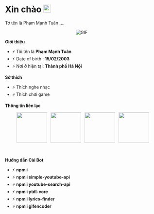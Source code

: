 <h1> Xin chào <img src="https://i.pinimg.com/originals/4c/4f/68/4c4f684de3f549ed136e608f21ff4154.gif" width="25"></h1> 
Tớ tên là Phạm Mạnh Tuân ._.


<p align="center">
</p>

<p align="center">
</p>
<p align="center">
    <img align="center" alt="GIF" src="https://i.redd.it/hzaufj70z0v21.gif" />
</p> 

**Giới thiệu**

- ⚡ Tôi tên là **Phạm Mạnh Tuân**
- ⚡ Date of birth : **15/02/2003**
- ⚡ Nơi ở hiện tại:  **Thành phố Hà Nội**

**Sở thích**

- ⚡ Thích nghe nhạc 
- ⚡ Thích chơi game

**Thông tin liên lạc**
<p align="center">
&nbsp; <a href="https://www.instagram.com/_ins.hahax" target="_blank" rel="noopener noreferrer"><img src="https://img.icons8.com/plasticine/100/000000/instagram-new.png" width="100" /></a>    
&nbsp; <a href="https://github.com/hellomon23" target="_blank" rel="noopener noreferrer"><img src="https://img.icons8.com/plasticine/100/000000/github.png" width="100" /></a>
&nbsp; <a href="https://www.facebook.com/by.hahax" target="_blank" rel="noopener noreferrer"><img src="https://img.icons8.com/plasticine/100/000000/facebook.png"  width="100" /></a>
&nbsp; <a href="mailto:tuanpham150223@gmail.com" target="_blank" rel="noopener noreferrer"><img src="https://img.icons8.com/plasticine/100/000000/gmail.png"  width="100" /></a>
</p>
<br>

**Hướng dẫn Cài Bot**

- ⚡ **npm i**
- ⚡ **npm i simple-youtube-api**
- ⚡ **npm i youtube-search-api**
- ⚡ **npm i ytdl-core**
- ⚡ **npm i lyrics-finder**
- ⚡ **npm i gifencoder**
